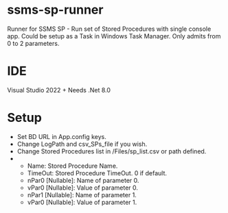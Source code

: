 # ssms-sp-runner
Runner for SSMS SP - Run set of Stored Procedures with single console app. Could be setup as a Task in Windows Task Manager. Only admits from 0 to 2 parameters.

# IDE 
Visual Studio 2022 + Needs .Net 8.0

# Setup
- Set BD URL in App.config keys.
- Change LogPath and csv_SPs_file if you wish.
- Change Stored Procedures list in /Files/sp_list.csv or path defined.
- - Name: Stored Procedure Name.
  - TimeOut: Stored Procedure TimeOut. 0 if default.
  - nPar0 [Nullable]: Name of parameter 0.
  - vPar0 [Nullable]: Value of parameter 0.
  - nPar1 [Nullable]: Name of parameter 1.
  - vPar0 [Nullable]: Value of parameter 1.
